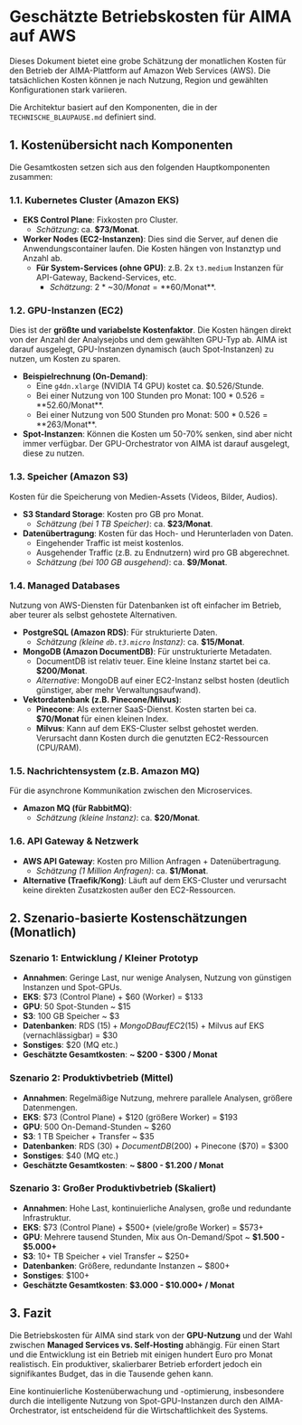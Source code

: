 # Geschätzte Betriebskosten für AIMA auf AWS

Dieses Dokument bietet eine grobe Schätzung der monatlichen Kosten für den Betrieb der AIMA-Plattform auf Amazon Web Services (AWS). Die tatsächlichen Kosten können je nach Nutzung, Region und gewählten Konfigurationen stark variieren.

Die Architektur basiert auf den Komponenten, die in der `TECHNISCHE_BLAUPAUSE.md` definiert sind.

## 1. Kostenübersicht nach Komponenten

Die Gesamtkosten setzen sich aus den folgenden Hauptkomponenten zusammen:

### 1.1. Kubernetes Cluster (Amazon EKS)

- **EKS Control Plane**: Fixkosten pro Cluster.
  - *Schätzung*: ca. **$73/Monat**.
- **Worker Nodes (EC2-Instanzen)**: Dies sind die Server, auf denen die Anwendungscontainer laufen. Die Kosten hängen von Instanztyp und Anzahl ab.
  - **Für System-Services (ohne GPU)**: z.B. 2x `t3.medium` Instanzen für API-Gateway, Backend-Services, etc.
    - *Schätzung*: 2 * ~$30/Monat = **$60/Monat**.

### 1.2. GPU-Instanzen (EC2)

Dies ist der **größte und variabelste Kostenfaktor**. Die Kosten hängen direkt von der Anzahl der Analysejobs und dem gewählten GPU-Typ ab. AIMA ist darauf ausgelegt, GPU-Instanzen dynamisch (auch Spot-Instanzen) zu nutzen, um Kosten zu sparen.

- **Beispielrechnung (On-Demand)**:
  - Eine `g4dn.xlarge` (NVIDIA T4 GPU) kostet ca. $0.526/Stunde.
  - Bei einer Nutzung von 100 Stunden pro Monat: 100 * $0.526 = **$52.60/Monat**.
  - Bei einer Nutzung von 500 Stunden pro Monat: 500 * $0.526 = **$263/Monat**.
- **Spot-Instanzen**: Können die Kosten um 50-70% senken, sind aber nicht immer verfügbar. Der GPU-Orchestrator von AIMA ist darauf ausgelegt, diese zu nutzen.

### 1.3. Speicher (Amazon S3)

Kosten für die Speicherung von Medien-Assets (Videos, Bilder, Audios).

- **S3 Standard Storage**: Kosten pro GB pro Monat.
  - *Schätzung (bei 1 TB Speicher)*: ca. **$23/Monat**.
- **Datenübertragung**: Kosten für das Hoch- und Herunterladen von Daten.
  - Eingehender Traffic ist meist kostenlos.
  - Ausgehender Traffic (z.B. zu Endnutzern) wird pro GB abgerechnet.
  - *Schätzung (bei 100 GB ausgehend)*: ca. **$9/Monat**.

### 1.4. Managed Databases

Nutzung von AWS-Diensten für Datenbanken ist oft einfacher im Betrieb, aber teurer als selbst gehostete Alternativen.

- **PostgreSQL (Amazon RDS)**: Für strukturierte Daten.
  - *Schätzung (kleine `db.t3.micro` Instanz)*: ca. **$15/Monat**.
- **MongoDB (Amazon DocumentDB)**: Für unstrukturierte Metadaten.
  - DocumentDB ist relativ teuer. Eine kleine Instanz startet bei ca. **$200/Monat**.
  - *Alternative*: MongoDB auf einer EC2-Instanz selbst hosten (deutlich günstiger, aber mehr Verwaltungsaufwand).
- **Vektordatenbank (z.B. Pinecone/Milvus)**:
  - **Pinecone**: Als externer SaaS-Dienst. Kosten starten bei ca. **$70/Monat** für einen kleinen Index.
  - **Milvus**: Kann auf dem EKS-Cluster selbst gehostet werden. Verursacht dann Kosten durch die genutzten EC2-Ressourcen (CPU/RAM).

### 1.5. Nachrichtensystem (z.B. Amazon MQ)

Für die asynchrone Kommunikation zwischen den Microservices.

- **Amazon MQ (für RabbitMQ)**: 
  - *Schätzung (kleine Instanz)*: ca. **$20/Monat**.

### 1.6. API Gateway & Netzwerk

- **AWS API Gateway**: Kosten pro Million Anfragen + Datenübertragung.
  - *Schätzung (1 Million Anfragen)*: ca. **$1/Monat**.
- **Alternative (Traefik/Kong)**: Läuft auf dem EKS-Cluster und verursacht keine direkten Zusatzkosten außer den EC2-Ressourcen.

## 2. Szenario-basierte Kostenschätzungen (Monatlich)

### Szenario 1: Entwicklung / Kleiner Prototyp

- **Annahmen**: Geringe Last, nur wenige Analysen, Nutzung von günstigen Instanzen und Spot-GPUs.
- **EKS**: $73 (Control Plane) + $60 (Worker) = $133
- **GPU**: 50 Spot-Stunden ~ $15
- **S3**: 100 GB Speicher ~ $3
- **Datenbanken**: RDS ($15) + MongoDB auf EC2 ($15) + Milvus auf EKS (vernachlässigbar) = $30
- **Sonstiges**: $20 (MQ etc.)
- **Geschätzte Gesamtkosten**: **~ $200 - $300 / Monat**

### Szenario 2: Produktivbetrieb (Mittel)

- **Annahmen**: Regelmäßige Nutzung, mehrere parallele Analysen, größere Datenmengen.
- **EKS**: $73 (Control Plane) + $120 (größere Worker) = $193
- **GPU**: 500 On-Demand-Stunden ~ $260
- **S3**: 1 TB Speicher + Transfer ~ $35
- **Datenbanken**: RDS ($30) + DocumentDB ($200) + Pinecone ($70) = $300
- **Sonstiges**: $40 (MQ etc.)
- **Geschätzte Gesamtkosten**: **~ $800 - $1.200 / Monat**

### Szenario 3: Großer Produktivbetrieb (Skaliert)

- **Annahmen**: Hohe Last, kontinuierliche Analysen, große und redundante Infrastruktur.
- **EKS**: $73 (Control Plane) + $500+ (viele/große Worker) = $573+
- **GPU**: Mehrere tausend Stunden, Mix aus On-Demand/Spot ~ **$1.500 - $5.000+**
- **S3**: 10+ TB Speicher + viel Transfer ~ $250+
- **Datenbanken**: Größere, redundante Instanzen ~ $800+
- **Sonstiges**: $100+
- **Geschätzte Gesamtkosten**: **$3.000 - $10.000+ / Monat**

## 3. Fazit

Die Betriebskosten für AIMA sind stark von der **GPU-Nutzung** und der Wahl zwischen **Managed Services vs. Self-Hosting** abhängig. Für einen Start und die Entwicklung ist ein Betrieb mit einigen hundert Euro pro Monat realistisch. Ein produktiver, skalierbarer Betrieb erfordert jedoch ein signifikantes Budget, das in die Tausende gehen kann.

Eine kontinuierliche Kostenüberwachung und -optimierung, insbesondere durch die intelligente Nutzung von Spot-GPU-Instanzen durch den AIMA-Orchestrator, ist entscheidend für die Wirtschaftlichkeit des Systems.